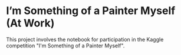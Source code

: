 # I’m Something of a Painter Myself (At Work)

This project involves the notebook for participation in the Kaggle competition "I'm Something of a Painter Myself".
